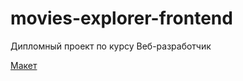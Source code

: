 # movies-explorer-frontend
Дипломный проект по курсу Веб-разработчик

[Макет](https://www.figma.com/file/TxFvFJXBTy2p1yOvezKkTk/Diploma-(Copy)?node-id=932%3A2618)
